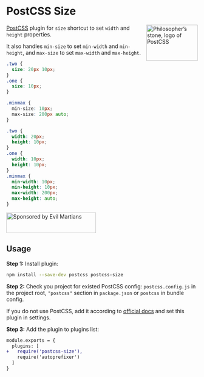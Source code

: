 # PostCSS Size

<img align="right" width="135" height="95"
     title="Philosopher’s stone, logo of PostCSS"
     src="https://postcss.org/logo-leftp.svg">

[PostCSS] plugin for `size` shortcut to set `width` and `height` properties.

It also handles `min-size` to set `min-width` and `min-height`, and `max-size` to set `max-width` and `max-height`.

[PostCSS]: https://github.com/postcss/postcss

```css
.two {
  size: 20px 10px;
}
.one {
  size: 10px;
}

.minmax {
  min-size: 10px;
  max-size: 200px auto;
}

```

```css
.two {
  width: 20px;
  height: 10px;
}
.one {
  width: 10px;
  height: 10px;
}
.minmax {
  min-width: 10px;
  min-height: 10px;
  max-width: 200px;
  max-height: auto;
}
```

<a href="https://evilmartians.com/?utm_source=postcss-size">
  <img src="https://evilmartians.com/badges/sponsored-by-evil-martians.svg"
       alt="Sponsored by Evil Martians" width="236" height="54">
</a>


## Usage

**Step 1:** Install plugin:

```sh
npm install --save-dev postcss postcss-size
```

**Step 2:** Check you project for existed PostCSS config: `postcss.config.js`
in the project root, `"postcss"` section in `package.json`
or `postcss` in bundle config.

If you do not use PostCSS, add it according to [official docs]
and set this plugin in settings.

**Step 3:** Add the plugin to plugins list:

```diff
module.exports = {
  plugins: [
+   require('postcss-size'),
    require('autoprefixer')
  ]
}
```

[official docs]: https://github.com/postcss/postcss#usage
